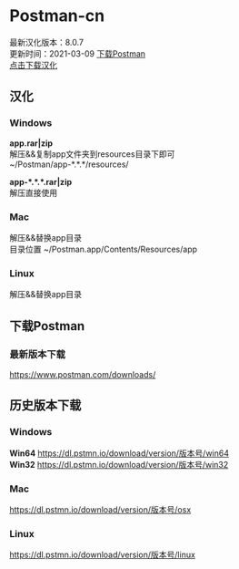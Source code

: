 # Postman-cn
最新汉化版本：8.0.7  
更新时间：2021-03-09 
[下载Postman](#下载Postman)  
[点击下载汉化](https://github.com/hlmd/Postman-cn/releases)


## 汉化

### Windows
**app.rar|zip**  
解压&&复制app文件夹到resources目录下即可  
~/Postman/app-\*.\*.\*/resources/

**app-\*.\*.\*.rar|zip**  
解压直接使用

### Mac
解压&&替换app目录  
目录位置 ~/Postman.app/Contents/Resources/app

### Linux
解压&&替换app目录



## 下载Postman

### 最新版本下载
https://www.postman.com/downloads/


## 历史版本下载

### Windows
**Win64** https://dl.pstmn.io/download/version/版本号/win64  
**Win32** https://dl.pstmn.io/download/version/版本号/win32

### Mac
https://dl.pstmn.io/download/version/版本号/osx

### Linux
https://dl.pstmn.io/download/version/版本号/linux
